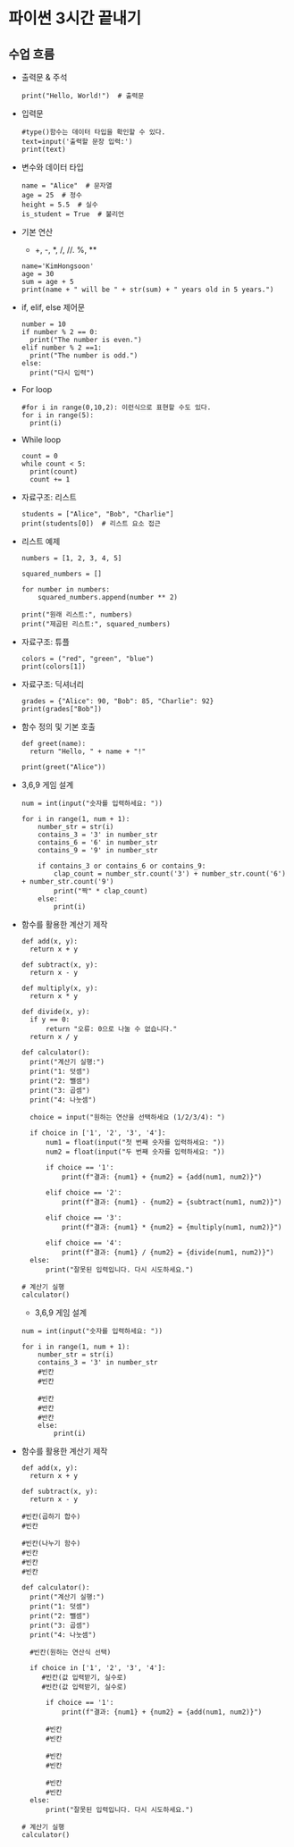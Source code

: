 # 파이썬 3시간 끝내기
## 수업 흐름
* 출력문 & 주석
  ```
  print("Hello, World!")  # 출력문
  ```
* 입력문
  ```
  #type()함수는 데이터 타입을 확인할 수 있다.
  text=input('출력할 문장 입력:')
  print(text) 
  ```
* 변수와 데이터 타입
  ```
  name = "Alice"  # 문자열
  age = 25  # 정수
  height = 5.5  # 실수
  is_student = True  # 불리언
  ```
* 기본 연산
  - +, -, *, /, //. %, **
  ```
  name='KimHongsoon'
  age = 30
  sum = age + 5
  print(name + " will be " + str(sum) + " years old in 5 years.")
  ```
* if, elif, else 제어문
  ```
  number = 10
  if number % 2 == 0:
    print("The number is even.")
  elif number % 2 ==1:
    print("The number is odd.")
  else:
    print("다시 입력")
  ```
* For loop
  ```
  #for i in range(0,10,2): 이런식으로 표현할 수도 있다.
  for i in range(5):
    print(i)
  ```
* While loop
  ```
  count = 0
  while count < 5:
    print(count)
    count += 1
  ```
* 자료구조: 리스트
  ```
  students = ["Alice", "Bob", "Charlie"]
  print(students[0])  # 리스트 요소 접근
  ```
* 리스트 예제
  ```
  numbers = [1, 2, 3, 4, 5]
  
  squared_numbers = []
  
  for number in numbers:
      squared_numbers.append(number ** 2)
  
  print("원래 리스트:", numbers)
  print("제곱된 리스트:", squared_numbers)
  ```  
* 자료구조: 튜플
  ```
  colors = ("red", "green", "blue")
  print(colors[1])
  ```
* 자료구조: 딕셔너리
  ```
  grades = {"Alice": 90, "Bob": 85, "Charlie": 92}
  print(grades["Bob"])

* 함수 정의 및 기본 호출
  ```
  def greet(name):
    return "Hello, " + name + "!"

  print(greet("Alice"))
  ```

* 3,6,9 게임 설계
  ```
  num = int(input("숫자를 입력하세요: "))

  for i in range(1, num + 1):
      number_str = str(i)
      contains_3 = '3' in number_str
      contains_6 = '6' in number_str
      contains_9 = '9' in number_str
  
      if contains_3 or contains_6 or contains_9:
          clap_count = number_str.count('3') + number_str.count('6') + number_str.count('9')
          print("짝" * clap_count)
      else:
          print(i)
  ```

* 함수를 활용한 계산기 제작
  ```
  def add(x, y):
    return x + y

  def subtract(x, y):
    return x - y

  def multiply(x, y):
    return x * y

  def divide(x, y):
    if y == 0:
        return "오류: 0으로 나눌 수 없습니다."
    return x / y

  def calculator():
    print("계산기 실행:")
    print("1: 덧셈")
    print("2: 뺄셈")
    print("3: 곱셈")
    print("4: 나눗셈")

    choice = input("원하는 연산을 선택하세요 (1/2/3/4): ")

    if choice in ['1', '2', '3', '4']:
        num1 = float(input("첫 번째 숫자를 입력하세요: "))
        num2 = float(input("두 번째 숫자를 입력하세요: "))

        if choice == '1':
            print(f"결과: {num1} + {num2} = {add(num1, num2)}")

        elif choice == '2':
            print(f"결과: {num1} - {num2} = {subtract(num1, num2)}")

        elif choice == '3':
            print(f"결과: {num1} * {num2} = {multiply(num1, num2)}")

        elif choice == '4':
            print(f"결과: {num1} / {num2} = {divide(num1, num2)}")
    else:
        print("잘못된 입력입니다. 다시 시도하세요.")

  # 계산기 실행
  calculator()

  ```


  * 3,6,9 게임 설계
  ```
  num = int(input("숫자를 입력하세요: "))

  for i in range(1, num + 1):
      number_str = str(i)
      contains_3 = '3' in number_str
      #빈칸
      #빈칸
  
      #빈칸
      #반칸
      #반칸
      else:
          print(i)
  ```

* 함수를 활용한 계산기 제작
  ```
  def add(x, y):
    return x + y

  def subtract(x, y):
    return x - y

  #빈칸(곱하기 합수)
  #빈칸

  #빈칸(나누기 함수)
  #빈칸
  #빈칸
  #빈칸

  def calculator():
    print("계산기 실행:")
    print("1: 덧셈")
    print("2: 뺄셈")
    print("3: 곱셈")
    print("4: 나눗셈")

    #빈칸(원하는 연산식 선택)
  
    if choice in ['1', '2', '3', '4']:
       #빈칸(값 입력받기, 실수로)
       #빈칸(값 입력받기, 실수로)

        if choice == '1':
            print(f"결과: {num1} + {num2} = {add(num1, num2)}")

        #빈칸
        #빈칸

        #빈칸
        #빈칸

        #빈칸
        #빈칸
    else:
        print("잘못된 입력입니다. 다시 시도하세요.")

  # 계산기 실행
  calculator()

  ```
